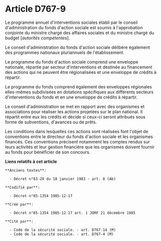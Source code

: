# Article D767-9

Le programme annuel d'interventions sociales établi par le conseil d'administration du fonds d'action sociale est soumis à
l'approbation conjointe du ministre chargé des affaires sociales et du ministre chargé du budget [*autorités compétentes*]. 

Le conseil d'administration du fonds d'action sociale délibère également des programmes nationaux pluriannuels de
l'établissement. 

Le programme du fonds d'action sociale comprend une enveloppe nationale, répartie par secteur d'interventions et destinée au
financement des actions qui ne peuvent être régionalisées et une enveloppe de crédits à répartir. 

Le programme du fonds comprend également des enveloppes régionales elles-mêmes subdivisées en dotations spécifiques aux
différents secteurs d'interventions du fonds et en une enveloppe de crédits à répartir. 

Le conseil d'administration se met en rapport avec des organismes et associations pour réaliser les actions projetées sur le
plan national. Il répartit entre eux les crédits et décide si ceux-ci seront attribués sous forme de subventions, d'avances
ou de prêts. 

Les conditions dans lesquelles ces actions sont réalisées font l'objet de conventions entre le directeur du fonds d'action
sociale et les organismes financés. Ces conventions précisent notamment les comptes rendus sur leurs activités et leur
gestion financière que les organismes doivent fournir au fonds pour bénéficier de son concours.

**Liens relatifs à cet article**

	**Anciens textes**:

	  - Décret n°83-28 du 18 janvier 1983 - art. 8 (Ab)

	**Codifié par**:

	  - Décret n°85-1354 1985-12-17

	**Créé par**:

	  - Décret n°85-1354 1985-12-17 art. 1 JORF 21 décembre 1985

	**Cité par**:

	  - Code de la sécurité sociale. - art. D767-14 (M)
	  - Code de la sécurité sociale. - art. D767-4 (M)
